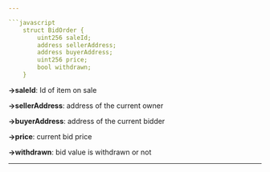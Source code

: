 ```yaml
---

```javascript
    struct BidOrder {
        uint256 saleId;
        address sellerAddress;
        address buyerAddress;
        uint256 price;
        bool withdrawn;
    }
```

**→saleId**: Id of item on sale

**→sellerAddress**: address of the current owner

**→buyerAddress**: address of the current bidder

**→price**: current bid price

**→withdrawn**: bid value is withdrawn or not

---
```

